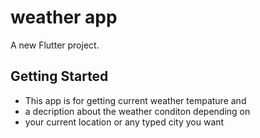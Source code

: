 # weather app

A new Flutter project.

## Getting Started

* This app is for getting current weather tempature and 
* a decription about the weather conditon depending on 
* your current location or any typed city you want

